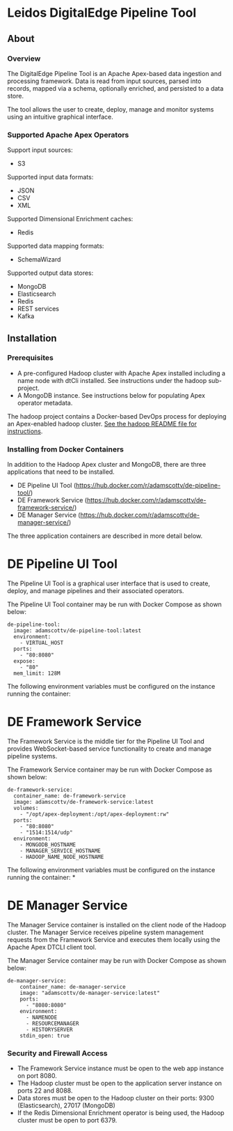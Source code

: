 # Leidos DigitalEdge Pipeline Tool

## About

### Overview

The DigitalEdge Pipeline Tool is an Apache Apex-based data ingestion and processing framework. Data is read from input sources, parsed into records, mapped via a schema, optionally enriched, and persisted to a data store.

The tool allows the user to create, deploy, manage and monitor systems using an intuitive graphical interface.

### Supported Apache Apex Operators

Support input sources:
* S3

Supported input data formats:
* JSON
* CSV
* XML

Supported Dimensional Enrichment caches:
* Redis

Supported data mapping formats:
* SchemaWizard

Supported output data stores:
* MongoDB
* Elasticsearch
* Redis
* REST services
* Kafka

## Installation

### Prerequisites

* A pre-configured Hadoop cluster with Apache Apex installed including a name node with dtCli installed. See instructions under the hadoop sub-project.
* A MongoDB instance. See instructions below for populating Apex operator metadata.

The hadoop project contains a Docker-based DevOps process for deploying an Apex-enabled hadoop cluster. [See the hadoop README file for instructions](hadoop/README.md).

### Installing from Docker Containers

In addition to the Hadoop Apex cluster and MongoDB, there are three applications that need to be installed. 

* DE Pipeline UI Tool (https://hub.docker.com/r/adamscottv/de-pipeline-tool/)
* DE Framework Service (https://hub.docker.com/r/adamscottv/de-framework-service/)
* DE Manager Service (https://hub.docker.com/r/adamscottv/de-manager-service/)

The three application containers are described in more detail below.

# DE Pipeline UI Tool 

The Pipeline UI Tool is a graphical user interface that is used to create, deploy, and manage pipelines and their associated operators.

The Pipeline UI Tool container may be run with Docker Compose as shown below:

```
de-pipeline-tool:
  image: adamscottv/de-pipeline-tool:latest
  environment:
    - VIRTUAL_HOST
  ports:
    - "80:8080"
  expose:
    - "80"
  mem_limit: 128M
```

The following environment variables must be configured on the instance running the container:

# DE Framework Service

The Framework Service is the middle tier for the Pipeline UI Tool and provides WebSocket-based service functionality to create and manage pipeline systems.

The Framework Service container may be run with Docker Compose as shown below:

```
de-framework-service:
  container_name: de-framework-service
  image: adamscottv/de-framework-service:latest
  volumes:
    - "/opt/apex-deployment:/opt/apex-deployment:rw"
  ports:
    - "80:8080"
    - "1514:1514/udp"
  environment:
    - MONGODB_HOSTNAME
    - MANAGER_SERVICE_HOSTNAME
    - HADOOP_NAME_NODE_HOSTNAME
```

The following environment variables must be configured on the instance running the container:
*

# DE Manager Service

The Manager Service container is installed on the client node of the Hadoop cluster. The Manager Service receives pipeline system management requests from the Framework Service and executes them locally using the Apache Apex DTCLI client tool.

The Manager Service container may be run with Docker Compose as shown below:

```
de-manager-service:
    container_name: de-manager-service
    image: "adamscottv/de-manager-service:latest"
    ports: 
      - "8080:8080"
    environment:
      - NAMENODE
      - RESOURCEMANAGER
      - HISTORYSERVER
    stdin_open: true
```	

### Security and Firewall Access

* The Framework Service instance must be open to the web app instance on port 8080.
* The Hadoop cluster must be open to the application server instance on ports 22 and 8088.
* Data stores must be open to the Hadoop cluster on their ports: 9300 (Elasticsearch), 27017 (MongoDB)
* If the Redis Dimensional Enrichment operator is being used, the Hadoop cluster must be open to port 6379.
